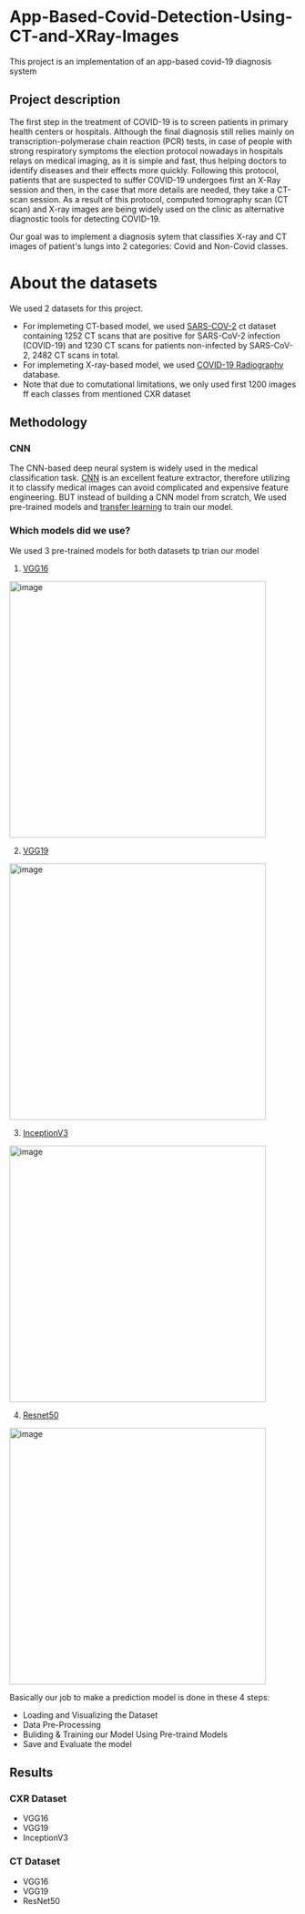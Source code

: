 # App-Based-Covid-Detection-Using-CT-and-XRay-Images
This project is an implementation of an app-based covid-19 diagnosis system 
## Project description
The first step in the treatment of COVID-19 is to screen patients in primary health centers or hospitals. Although the final diagnosis still relies mainly on transcription-polymerase chain reaction (PCR) tests, in case of people with strong respiratory symptoms the election protocol nowadays in hospitals relays on medical imaging, as it is simple and fast, thus helping doctors to identify diseases and their effects more quickly. Following this protocol, patients that are suspected to suffer COVID-19 undergoes first an X-Ray session and then, in the case that more details are needed, they take a CT-scan session. As a result of this protocol, computed tomography scan (CT scan) and X-ray images are being widely used on the clinic as alternative diagnostic tools for detecting COVID-19.

Our goal was to implement a diagnosis sytem that classifies X-ray and CT images of patient's lungs into 2 categories: Covid and Non-Covid classes.

# About the datasets
We used 2 datasets for this project.
  * For implemeting CT-based model, we used [SARS-COV-2](https://www.kaggle.com/datasets/plameneduardo/sarscov2-ctscan-dataset) ct dataset containing 1252 CT scans that are positive for SARS-CoV-2 infection (COVID-19) and 1230 CT scans for patients non-infected by SARS-CoV-2, 2482 CT scans in total.
  * For implemeting X-ray-based model, we used [COVID-19 Radiography](https://www.kaggle.com/datasets/plameneduardo/sarscov2-ctscan-dataset) database.
  * Note that due to comutational limitations, we only used first 1200 images ff each classes from mentioned CXR dataset


## Methodology
### CNN
The CNN-based deep neural system is widely used in the medical classification task. [CNN](https://towardsdatascience.com/a-gentle-introduction-to-neural-networks-series-part-1-2b90b87795bc) is an excellent feature extractor, therefore utilizing it to classify medical images can avoid complicated and expensive feature engineering. 
BUT instead of building a CNN model from scratch, We used pre-trained models and [transfer learning](https://machinelearningmastery.com/transfer-learning-for-deep-learning/) to train our model. 
### Which models did we use?
We used 3 pre-trained models for both datasets tp trian our model
1. [VGG16](https://towardsdatascience.com/step-by-step-vgg16-implementation-in-keras-for-beginners-a833c686ae6c)

[<img width="450" alt="image" src="https://user-images.githubusercontent.com/72692826/182526626-ae106b18-f71b-4a56-b61f-8fc78d0205f4.png">](https://www.researchgate.net/publication/321829624/figure/fig2/AS:571845657481217@1513350037610/VGG16-architecture-16.png)

2. [VGG19](https://iq.opengenus.org/vgg19-architecture/#:~:text=VGG19%20is%20a%20variant%20of,VGG19%20has%2019.6%20billion%20FLOPs.)

[<img width="450" alt="image" src="https://user-images.githubusercontent.com/72692826/182526495-774a3816-36a6-4f9b-94e9-838f760782a0.png">](https://www.researchgate.net/figure/llustration-of-the-network-architecture-of-VGG-19-model-conv-means-convolution-FC-means_fig2_325137356)

3. [InceptionV3](https://medium.com/@AnasBrital98/inception-v3-cnn-architecture-explained-691cfb7bba08)

[<img width="450" alt="image" src="https://user-images.githubusercontent.com/72692826/182527742-c723f4d4-d322-4203-bbd8-8de0b585a77a.png">](https://production-media.paperswithcode.com/methods/inceptionv3onc--oview_vjAbOfw.png)

4. [Resnet50](https://cv-tricks.com/keras/understand-implement-resnets/)

[<img width="450" alt="image" src="https://user-images.githubusercontent.com/72692826/182528482-18a8f8c7-0888-40b1-83e5-51bc641a833c.png">](https://www.researchgate.net/figure/The-architecture-of-ResNet-50-model_fig4_349717475)



Basically our job to make a prediction model is done in these 4 steps:
- Loading and Visualizing the Dataset
- Data Pre-Processing
- Buliding & Training our Model Using Pre-traind Models
- Save and Evaluate the model

## Results
### CXR Dataset 
- VGG16
- VGG19
- InceptionV3
### CT Dataset
- VGG16
- VGG19
- ResNet50
